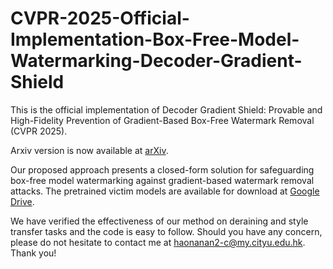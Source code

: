 # CVPR-2025-Official-Implementation-Box-Free-Model-Watermarking-Decoder-Gradient-Shield
This is the official implementation of Decoder Gradient Shield: Provable and High-Fidelity Prevention of Gradient-Based Box-Free Watermark Removal (CVPR 2025).

Arxiv version is now available at [arXiv](https://arxiv.org/abs/2502.20924).

Our proposed approach presents a closed-form solution for safeguarding box-free model watermarking against gradient-based watermark removal attacks. The pretrained victim models are available for download at [Google Drive](https://drive.google.com/drive/folders/1fPZq45xaB066blHmQ5oayGLhUCcZdqar?usp=sharing).

We have verified the effectiveness of our method on deraining and style transfer tasks and the code is easy to follow. Should you have any concern, please do not hesitate to contact me at [haonanan2-c@my.cityu.edu.hk](mailto:haonanan2-c@my.cityu.edu.hk). Thank you!
